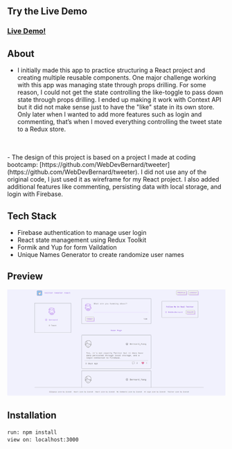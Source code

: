 ## Try the Live Demo

### [Live Demo!](https://twitterreact.vercel.app/)

## About

- I initially made this app to practice structuring a React project and creating multiple reusable components.  One major challenge working with this app was managing state through props drilling.  For some reason, I could not get the state controlling the like-toggle to pass down state through props drilling.  I ended up making it work with Context API but it did not make sense just to have the "like" state in its own store.  Only later when I wanted to add more features such as login and commenting, that’s when I moved everything controlling the tweet state to a Redux store. 
<br/>
<br/>
- The design of this project is based on a project I made at coding bootcamp: [https://github.com/WebDevBernard/tweeter](https://github.com/WebDevBernard/tweeter).  I did not use any of the original code, I just used it as wireframe for my React project.  I also added additional features like commenting, persisting data with local storage, and login with Firebase.

## Tech Stack

- Firebase authentication to manage user login
- React state management using Redux Toolkit
- Formik and Yup for form Vaildation
- Unique Names Generator to create randomize user names

## Preview

!["twitter tweeter react"](https://raw.githubusercontent.com/WebDevBernard/Portfolio/main/docs/twitter.png)

## Installation

`run: npm install`<br/>
`view on: localhost:3000`
